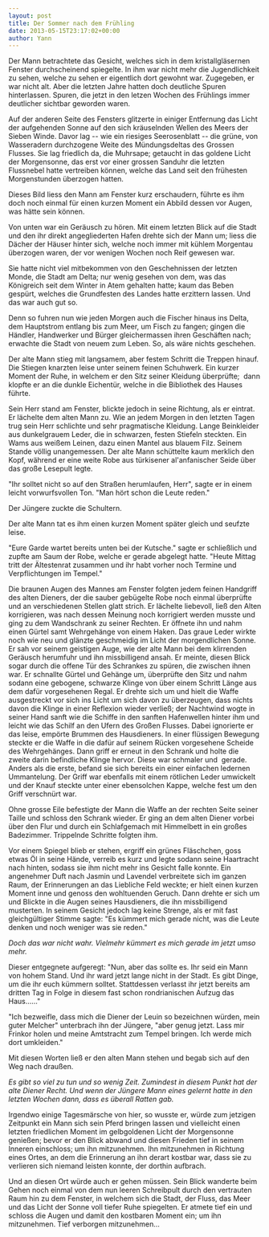 ```yaml
---
layout: post
title: Der Sommer nach dem Frühling
date: 2013-05-15T23:17:02+00:00
author: Yann
---
```


Der Mann betrachtete das Gesicht, welches sich in dem kristallgläsernen Fenster durchscheinend spiegelte. In ihm war nicht mehr die Jugendlichkeit zu sehen, welche zu sehen er eigentlich dort gewohnt war. Zugegeben, er war nicht alt. Aber die letzten Jahre hatten doch deutliche Spuren hinterlassen. Spuren, die jetzt in den letzen Wochen des Frühlings immer deutlicher sichtbar geworden waren.

Auf der anderen Seite des Fensters glitzerte in einiger Entfernung das Licht der aufgehenden Sonne auf den sich kräuselnden Wellen des Meers der Sieben Winde. Davor lag -- wie ein riesiges Seerosenblatt -- die grüne, von Wasseradern durchzogene Weite des Mündungsdeltas des Grossen Flusses. Sie lag friedlich da, die Muhrsape; getaucht in das goldene Licht der Morgensonne, das erst vor einer grossen Sanduhr die letzten Flussnebel hatte vertreiben können, welche das Land seit den frühesten Morgenstunden überzogen hatten.

Dieses Bild liess den Mann am Fenster kurz erschaudern, führte es ihm doch noch einmal für einen kurzen Moment ein Abbild dessen vor Augen, was hätte sein können.

Von unten war ein Geräusch zu hören. Mit einem letzten Blick auf die Stadt und den ihr direkt angegliederten Hafen drehte sich der Mann um; liess die Dächer der Häuser hinter sich, welche noch immer mit kühlem Morgentau überzogen waren, der vor wenigen Wochen noch Reif gewesen war.

Sie hatte nicht viel mitbekommen von den Geschehnissen der letzten Monde, die Stadt am Delta; nur wenig gesehen von dem, was das Königreich seit dem Winter in Atem gehalten hatte; kaum das Beben gespürt, welches die Grundfesten des Landes hatte erzittern lassen. Und das war auch gut so.

Denn so fuhren nun wie jeden Morgen auch die Fischer hinaus ins Delta, dem Hauptstrom entlang bis zum Meer, um Fisch zu fangen; gingen die Händler, Handwerker und Bürger gleichermassen ihren Geschäften nach; erwachte die Stadt von neuem zum Leben. So, als wäre nichts geschehen.

Der alte Mann stieg mit langsamem, aber festem Schritt die Treppen hinauf. Die Stiegen knarzten leise unter seinem feinen Schuhwerk. Ein kurzer Moment der Ruhe, in welchem er den Sitz seiner Kleidung überprüfte;  dann klopfte er an die dunkle Eichentür, welche in die Bibliothek des Hauses führte.

Sein Herr stand am Fenster, blickte jedoch in seine Richtung, als er eintrat. Er lächelte dem alten Mann zu. Wie an jedem Morgen in den letzten Tagen trug sein Herr schlichte und sehr pragmatische Kleidung. Lange Beinkleider aus dunkelgrauem Leder, die in schwarzen, festen Stiefeln steckten. Ein Wams aus weißem Leinen, dazu einen Mantel aus blauem Filz. Seinem Stande völlig unangemessen. Der alte Mann schüttelte kaum merklich den Kopf, während er eine weite Robe aus türkisener al'anfanischer Seide über das große Lesepult legte.

"Ihr solltet nicht so auf den Straßen herumlaufen, Herr", sagte er in einem leicht vorwurfsvollen Ton. "Man hört schon die Leute reden."

Der Jüngere zuckte die Schultern.

Der alte Mann tat es ihm einen kurzen Moment später gleich und seufzte leise.

"Eure Garde wartet bereits unten bei der Kutsche." sagte er schließlich und zupfte am Saum der Robe, welche er gerade abgelegt hatte. "Heute Mittag tritt der Ältestenrat zusammen und ihr habt vorher noch Termine und Verpflichtungen im Tempel."

Die braunen Augen des Mannes am Fenster folgten jedem feinen Handgriff des alten Dieners, der die sauber gebügelte Robe noch einmal überprüfte und an verschiedenen Stellen glatt strich. Er lächelte liebevoll, ließ den Alten korrigieren, was nach dessen Meinung noch korrigiert werden musste und ging zu dem Wandschrank zu seiner Rechten. Er öffnete ihn und nahm einen Gürtel samt Wehrgehänge von einem Haken. Das graue Leder wirkte noch wie neu und glänzte geschmeidig im Licht der morgendlichen Sonne. Er sah vor seinem geistigen Auge, wie der alte Mann bei dem klirrenden Geräusch herumfuhr und ihn missbilligend ansah. Er meinte, diesen Blick sogar durch die offene Tür des Schrankes zu spüren, die zwischen ihnen war. Er schnallte Gürtel und Gehänge um, überprüfte den Sitz und nahm sodann eine gebogene, schwarze Klinge von über einem Schritt Länge aus dem dafür vorgesehenen Regal. Er drehte sich um und hielt die Waffe ausgestreckt vor sich ins Licht um sich davon zu überzeugen, dass nichts davon die Klinge in einer Reflexion wieder verließ; der Nachtwind wogte in seiner Hand sanft wie die Schiffe in den sanften Hafenwellen hinter ihm und leicht wie das Schilf an den Ufern des Großen Flusses. Dabei ignorierte er das leise, empörte Brummen des Hausdieners. In einer flüssigen Bewegung steckte er die Waffe in die dafür auf seinem Rücken vorgesehene Scheide des Wehrgehänges. Dann griff er erneut in den Schrank und holte die zweite darin befindliche Klinge hervor. Diese war schmaler und  gerade. Anders als die erste, befand sie sich bereits ein einer einfachen ledernen Ummantelung. Der Griff war ebenfalls mit einem rötlichen Leder umwickelt und der Knauf steckte unter einer ebensolchen Kappe, welche fest um den Griff verschnürt war.

Ohne grosse Eile befestigte der Mann die Waffe an der rechten Seite seiner Taille und schloss den Schrank wieder. Er ging an dem alten Diener vorbei über den Flur und durch ein Schlafgemach mit Himmelbett in ein großes Badezimmer. Trippelnde Schritte folgten ihm.

Vor einem Spiegel blieb er stehen, ergriff ein grünes Fläschchen, goss etwas Öl in seine Hände, verreib es kurz und legte sodann seine Haartracht nach hinten, sodass sie ihm nicht mehr ins Gesicht falle konnte. Ein angenehmer Duft nach Jasmin und Lavendel verbreitete sich im ganzen Raum, der Erinnerungen an das Liebliche Feld weckte; er hielt einen kurzen Moment inne und genoss den wohltuenden Geruch. Dann drehte er sich um und Blickte in die Augen seines Hausdieners, die ihn missbilligend musterten. In seinem Gesicht jedoch lag keine Strenge, als er mit fast gleichgültiger Stimme sagte: "Es kümmert mich gerade nicht, was die Leute denken und noch weniger was sie reden."

_Doch das war nicht wahr. Vielmehr kümmert es mich gerade im jetzt umso mehr._

Dieser entgegnete aufgeregt: "Nun, aber das sollte es. Ihr seid ein Mann von hohem Stand. Und ihr ward jetzt lange nicht in der Stadt. Es gibt Dinge, um die ihr euch kümmern solltet. Stattdessen verlasst ihr jetzt bereits am dritten Tag in Folge in diesem fast schon rondrianischen Aufzug das Haus......"

"Ich bezweifle, dass mich die Diener der Leuin so bezeichnen würden, mein guter Melcher" unterbrach ihn der Jüngere, "aber genug jetzt. Lass mir Frinkor holen und meine Amtstracht zum Tempel bringen. Ich werde mich dort umkleiden."

Mit diesen Worten ließ er den alten Mann stehen und begab sich auf den Weg nach draußen.

_Es gibt so viel zu tun und so wenig Zeit. Zumindest in diesem Punkt hat der alte Diener Recht. Und wenn der Jüngere Mann eines gelernt hatte in den letzten Wochen dann, dass es überall Ratten gab._

Irgendwo einige Tagesmärsche von hier, so wusste er, würde zum jetzigen Zeitpunkt ein Mann sich sein Pferd bringen lassen und vielleicht einen letzten friedlichen Moment im gelbgoldenen Licht der Morgensonne genießen; bevor er den Blick abwand und diesen Frieden tief in seinem Inneren einschloss; um ihn mitzunehmen. Ihn mitzunehmen in Richtung eines Ortes, an dem die Erinnerung an ihn derart kostbar war, dass sie zu verlieren sich niemand leisten konnte, der dorthin aufbrach.

Und an diesen Ort würde auch er gehen müssen. Sein Blick wanderte beim Gehen noch einmal von dem nun leeren Schreibpult durch den vertrauten Raum hin zu dem Fenster, in welchem sich die Stadt, der Fluss, das Meer und das Licht der Sonne voll tiefer Ruhe spiegelten. Er atmete tief ein und schloss die Augen und damit den kostbaren Moment ein; um ihn mitzunehmen. Tief verborgen mitzunehmen...
